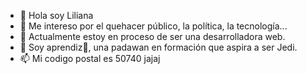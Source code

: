 - 👋 Hola soy Liliana
- 👀 Me intereso por el quehacer público, la política, la tecnología...
- 🌱 Actualmente estoy en proceso de ser una desarrolladora web.
- 💞️ Soy aprendiz🐍, una padawan en formación que aspira a ser Jedi.
- 📫 Mi codigo postal es 50740 jajaj

<!---
Indralil/Indralil is a ✨ special ✨ repository because its `README.md` (this file) appears on your GitHub profile.
You can click the Preview link to take a look at your changes.
--->
